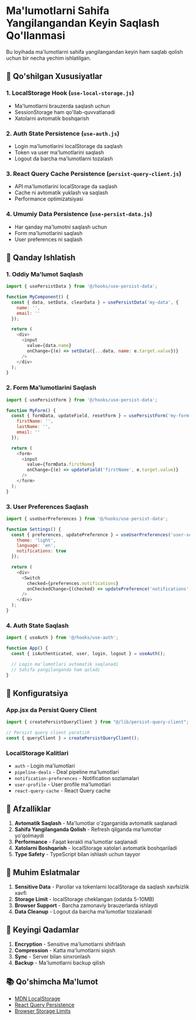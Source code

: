 # Ma'lumotlarni Sahifa Yangilangandan Keyin Saqlash Qo'llanmasi

Bu loyihada ma'lumotlarni sahifa yangilangandan keyin ham saqlab qolish uchun bir necha yechim ishlatilgan.

## 🚀 Qo'shilgan Xususiyatlar

### 1. LocalStorage Hook (`use-local-storage.js`)
- Ma'lumotlarni brauzerda saqlash uchun
- SessionStorage ham qo'llab-quvvatlanadi
- Xatolarni avtomatik boshqarish

### 2. Auth State Persistence (`use-auth.js`)
- Login ma'lumotlarini localStorage da saqlash
- Token va user ma'lumotlarini saqlash
- Logout da barcha ma'lumotlarni tozalash

### 3. React Query Cache Persistence (`persist-query-client.js`)
- API ma'lumotlarini localStorage da saqlash
- Cache ni avtomatik yuklash va saqlash
- Performance optimizatsiyasi

### 4. Umumiy Data Persistence (`use-persist-data.js`)
- Har qanday ma'lumotni saqlash uchun
- Form ma'lumotlarini saqlash
- User preferences ni saqlash

## 📝 Qanday Ishlatish

### 1. Oddiy Ma'lumot Saqlash

```javascript
import { usePersistData } from '@/hooks/use-persist-data';

function MyComponent() {
  const { data, setData, clearData } = usePersistData('my-data', {
    name: '',
    email: ''
  });

  return (
    <div>
      <input 
        value={data.name}
        onChange={(e) => setData({...data, name: e.target.value})}
      />
    </div>
  );
}
```

### 2. Form Ma'lumotlarini Saqlash

```javascript
import { usePersistForm } from '@/hooks/use-persist-data';

function MyForm() {
  const { formData, updateField, resetForm } = usePersistForm('my-form', {
    firstName: '',
    lastName: '',
    email: ''
  });

  return (
    <form>
      <input 
        value={formData.firstName}
        onChange={(e) => updateField('firstName', e.target.value)}
      />
    </form>
  );
}
```

### 3. User Preferences Saqlash

```javascript
import { useUserPreferences } from '@/hooks/use-persist-data';

function Settings() {
  const { preferences, updatePreference } = useUserPreferences('user-settings', {
    theme: 'light',
    language: 'en',
    notifications: true
  });

  return (
    <div>
      <Switch 
        checked={preferences.notifications}
        onCheckedChange={(checked) => updatePreference('notifications', checked)}
      />
    </div>
  );
}
```

### 4. Auth State Saqlash

```javascript
import { useAuth } from '@/hooks/use-auth';

function App() {
  const { isAuthenticated, user, login, logout } = useAuth();

  // Login ma'lumotlari avtomatik saqlanadi
  // Sahifa yangilanganda ham qoladi
}
```

## 🔧 Konfiguratsiya

### App.jsx da Persist Query Client

```javascript
import { createPersistQueryClient } from "@/lib/persist-query-client";

// Persist query client yaratish
const { queryClient } = createPersistQueryClient();
```

### LocalStorage Kalitlari

- `auth` - Login ma'lumotlari
- `pipeline-deals` - Deal pipeline ma'lumotlari
- `notification-preferences` - Notification sozlamalari
- `user-profile` - User profile ma'lumotlari
- `react-query-cache` - React Query cache

## 🎯 Afzalliklar

1. **Avtomatik Saqlash** - Ma'lumotlar o'zgarganida avtomatik saqlanadi
2. **Sahifa Yangilanganda Qolish** - Refresh qilganda ma'lumotlar yo'qolmaydi
3. **Performance** - Faqat kerakli ma'lumotlar saqlanadi
4. **Xatolarni Boshqarish** - localStorage xatolari avtomatik boshqariladi
5. **Type Safety** - TypeScript bilan ishlash uchun tayyor

## 🚨 Muhim Eslatmalar

1. **Sensitive Data** - Parollar va tokenlarni localStorage da saqlash xavfsizlik xavfi
2. **Storage Limit** - localStorage cheklangan (odatda 5-10MB)
3. **Browser Support** - Barcha zamonaviy brauzerlarda ishlaydi
4. **Data Cleanup** - Logout da barcha ma'lumotlar tozalanadi

## 🔄 Keyingi Qadamlar

1. **Encryption** - Sensitive ma'lumotlarni shifrlash
2. **Compression** - Katta ma'lumotlarni siqish
3. **Sync** - Server bilan sinxronlash
4. **Backup** - Ma'lumotlarni backup qilish

## 📚 Qo'shimcha Ma'lumot

- [MDN LocalStorage](https://developer.mozilla.org/en-US/docs/Web/API/Window/localStorage)
- [React Query Persistence](https://tanstack.com/query/latest/docs/react/plugins/persistQueryClient)
- [Browser Storage Limits](https://developer.mozilla.org/en-US/docs/Web/API/Storage_API/Storage_quotas_and_eviction_criteria)
